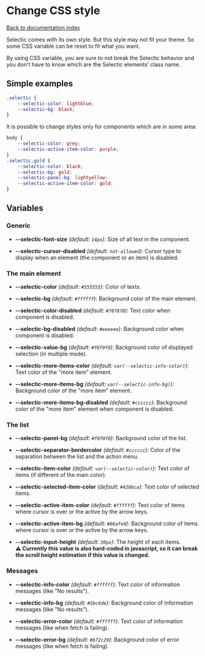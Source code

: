 # Change CSS style

[Back to documentation index](main.md)

Selectic comes with its own style. But this style may not fit your theme.
So some CSS variable can be reset to fit what you want.

By using CSS variable, you are sure to not break the Selectic behavior and you don't have to know which are the Selectic elements' class name.


## Simple examples

```css
.selectic {
    --selectic-color: lightblue;
    --selectic-bg: black;
}
```

It is possible to change styles only for components which are in some area:

```css
body {
    --selectic-color: grey;
    --selectic-active-item-color: purple;
}
.selectic.gold {
    --selectic-color: black;
    --selectic-bg: gold;
    --selectic-panel-bg: lightyellow;
    --selectic-active-item-color: gold;
}
```


## Variables

### Generic

* **--selectic-font-size** _(default: `14px`)_: Size of all text in the component.

* **--selectic-cursor-disabled** _(default: `not-allowed`)_: Cursor type to display when an element (the component or an item) is disabled.

### The main element

* **--selectic-color** _(default: `#555555`)_: Color of texts.

* **--selectic-bg** _(default: `#ffffff`)_: Background color of the main element.

* **--selectic-color-disabled** _(default: `#787878`)_: Text color when component is disabled.

* **--selectic-bg-disabled** _(default: `#eeeeee`)_: Background color when component is disabled.

* **--selectic-value-bg** _(default: `#f0f0f0`)_: Background color of displayed selection (in multiple mode).

* **--selectic-more-items-color** _(default: `var(--selectic-info-color)`)_: Text color of the "more item" element.

* **--selectic-more-items-bg** _(default: `var(--selectic-info-bg)`)_: Background color of the "more item" element.

* **--selectic-more-items-bg-disabled** _(default: `#cccccc`)_: Background color of the "more item" element when component is disabled.

### The list

* **--selectic-panel-bg** _(default: `#f0f0f0`)_: Background color of the list.

* **--selectic-separator-bordercolor** _(default: `#cccccc`)_: Color of the separation between the list and the action menu.

* **--selectic-item-color** _(default: `var(--selectic-color)`)_: Text color of items (if different of the main color).

* **--selectic-selected-item-color** _(default: `#428bca`)_: Text color of selected items.

* **--selectic-active-item-color** _(default: `#ffffff`)_: Text color of items where cursor is over or the active by the arrow keys.

* **--selectic-active-item-bg** _(default: `#66afe9`)_: Background color of items where cursor is over or the active by the arrow keys.

* **--selectic-input-height** _(default: `30px`)_: The height of each items.<br>
**:warning: Currently this value is also hard-coded in javascript, so it can break the scroll height estimation if this value is changed.**

### Messages

* **--selectic-info-color** _(default: `#ffffff`)_: Text color of information messages (like "No results").

* **--selectic-info-bg** _(default: `#5bc0de`)_: Background color of information messages (like "No results").

* **--selectic-error-color** _(default: `#ffffff`)_: Text color of information messages (like when fetch is failing).

* **--selectic-error-bg** _(default: `#b72c29`)_: Background color of error messages (like when fetch is failing).
